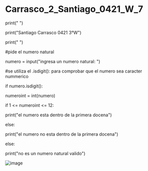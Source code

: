 # Carrasco_2_Santiago_0421_W_7



print(" ")

print("Santiago Carrasco 0421 3°W")

print(" ")

#pide el numero natural

numero = input("ingresa un numero natural: ")

#se utiliza el .isdigit(): para comprobar que el numero sea caracter nummerico

if numero.isdigit():

  numeroint = int(numero)

  if 1 <= numeroint <= 12:

   print("el numero esta dentro de la primera docena")

  else:
    
  print("el numero no esta dentro de la primera docena")

else:

  print("no es un numero natural valido")


![image](https://github.com/user-attachments/assets/8ba5f34d-28ee-433c-831b-1a62ddfb0cbe)
